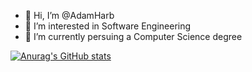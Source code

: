 - 👋 Hi, I’m @AdamHarb
- 👀 I’m interested in Software Engineering
- 🌱 I’m currently persuing a Computer Science degree

[![Anurag's GitHub stats](https://github-readme-stats.vercel.app/api?username=AdamHarb&count_private=true&show_icons=true&theme=transparent)](https://github.com/anuraghazra/github-readme-stats)
